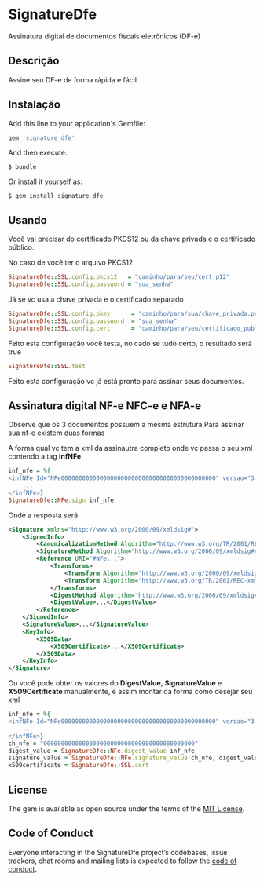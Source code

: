 # SignatureDfe

 Assinatura digital de documentos fiscais eletrônicos (DF-e)


## Descrição

Assine seu DF-e de forma rápida e fácil

## Instalação

Add this line to your application's Gemfile:

```ruby
gem 'signature_dfe'
```

And then execute:

    $ bundle

Or install it yourself as:

    $ gem install signature_dfe

## Usando

Você vai precisar do certificado PKCS12 ou da chave privada e o certificado público.

No caso de você ter o arquivo PKCS12

```ruby
SignatureDfe::SSL.config.pkcs12   = "caminho/para/seu/cert.p12"
SignatureDfe::SSL.config.password = "sua_senha"
```

Já se vc usa a chave privada e o certificado separado

```ruby
SignatureDfe::SSL.config.pkey      = "caminho/para/sua/chave_privada.pem"
SignatureDfe::SSL.config.password  = "sua_senha"
SignatureDfe::SSL.config.cert.     = "caminho/para/seu/certificado_publico.pem"
```

Feito esta configuração você testa, no cado se tudo certo, o resultado será true

```ruby
SignatureDfe::SSL.test
```

Feito esta configuração vc já está pronto para assinar seus documentos.

## Assinatura digital NF-e NFC-e e NFA-e 

Observe que os 3 documentos possuem a mesma estrutura
Para assinar sua nf-e existem duas formas

A forma qual vc tem a xml da assinautra completo onde vc passa o seu xml contendo a tag <b>infNFe</b>

```ruby
inf_nfe = %{
<infNFe Id="NFe00000000000000000000000000000000000000000000" versao="3.10">
	...
</infNFe>}
SignatureDfe::NFe.sign inf_nfe
```

Onde a resposta será

```xml
<Signature xmlns="http://www.w3.org/2000/09/xmldsig#">
	<SignedInfo>
		<CanonicalizationMethod Algorithm="http://www.w3.org/TR/2001/REC-xml-c14n-20010315"/>
		<SignatureMethod Algorithm="http://www.w3.org/2000/09/xmldsig#rsa-sha1"/>
		<Reference URI="#NFe...">
			<Transforms>
				<Transform Algorithm="http://www.w3.org/2000/09/xmldsig#enveloped-signature"/>
				<Transform Algorithm="http://www.w3.org/TR/2001/REC-xml-c14n-20010315"/>
			</Transforms>
			<DigestMethod Algorithm="http://www.w3.org/2000/09/xmldsig#sha1"/>
			<DigestValue>...</DigestValue>
		</Reference>
	</SignedInfo>
	<SignatureValue>...</SignatureValue>
	<KeyInfo>
		<X509Data>
			<X509Certificate>...</X509Certificate>
		</X509Data>
	</KeyInfo>
</Signature>
```

Ou você pode obter os valores do <b>DigestValue</b>, <b>SignatureValue</b> e <b>X509Certificate</b> manualmente, e assim montar da forma como desejar seu xml

```ruby
inf_nfe = %{
<infNFe Id="NFe00000000000000000000000000000000000000000000" versao="3.10">
	...
</infNFe>}
ch_nfe = "0000000000000000000000000000000000000000000"
digest_value = SignatureDfe::NFe.digest_value inf_nfe
signature_value = SignatureDfe::NFe.signature_value ch_nfe, digest_value
x509certificate = SignatureDfe::SSL.cert
```

## License

The gem is available as open source under the terms of the [MIT License](https://opensource.org/licenses/MIT).

## Code of Conduct

Everyone interacting in the SignatureDfe project’s codebases, issue trackers, chat rooms and mailing lists is expected to follow the [code of conduct](https://github.com/[USERNAME]/signature_dfe/blob/master/CODE_OF_CONDUCT.md).
